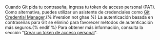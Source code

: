Cuando Git pida tu contraseña, ingresa tu token de acceso personal (PAT). Como alternativa, puedes utilizar un asistente de credenciales como [Git Credential Manager](https://github.com/GitCredentialManager/git-credential-manager/blob/main/README.md).{% ifversion not ghae %} La autenticación basada en contraseñas para Git se eliminó para favorecer métodos de autenticación más seguros.{% endif %} Para obtener más información, consulta la sección "[Crear un token de acceso personal](/github/authenticating-to-github/creating-a-personal-access-token)". 
